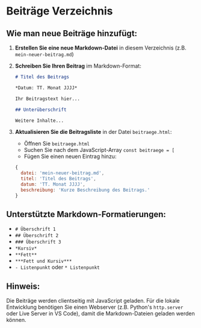 # Beiträge Verzeichnis

## Wie man neue Beiträge hinzufügt:

1. **Erstellen Sie eine neue Markdown-Datei** in diesem Verzeichnis (z.B. `mein-neuer-beitrag.md`)

2. **Schreiben Sie Ihren Beitrag** im Markdown-Format:
   ```markdown
   # Titel des Beitrags
   
   *Datum: TT. Monat JJJJ*
   
   Ihr Beitragstext hier...
   
   ## Unterüberschrift
   
   Weitere Inhalte...
   ```

3. **Aktualisieren Sie die Beitragsliste** in der Datei `beitraege.html`:
   - Öffnen Sie `beitraege.html`
   - Suchen Sie nach dem JavaScript-Array `const beitraege = [`
   - Fügen Sie einen neuen Eintrag hinzu:
   ```javascript
   {
     datei: 'mein-neuer-beitrag.md',
     titel: 'Titel des Beitrags',
     datum: 'TT. Monat JJJJ',
     beschreibung: 'Kurze Beschreibung des Beitrags.'
   }
   ```

## Unterstützte Markdown-Formatierungen:

- `# Überschrift 1`
- `## Überschrift 2`
- `### Überschrift 3`
- `*Kursiv*`
- `**Fett**`
- `***Fett und Kursiv***`
- `- Listenpunkt` oder `* Listenpunkt`

## Hinweis:

Die Beiträge werden clientseitig mit JavaScript geladen. Für die lokale Entwicklung benötigen Sie einen Webserver (z.B. Python's `http.server` oder Live Server in VS Code), damit die Markdown-Dateien geladen werden können.